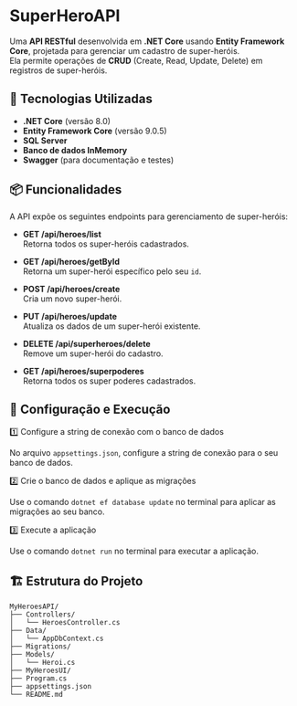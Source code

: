 # SuperHeroAPI

Uma **API RESTful** desenvolvida em **.NET Core** usando **Entity Framework Core**, projetada para gerenciar um cadastro de super-heróis.  
Ela permite operações de **CRUD** (Create, Read, Update, Delete) em registros de super-heróis.

## 🚀 Tecnologias Utilizadas

- **.NET Core** (versão 8.0)
- **Entity Framework Core** (versão 9.0.5)
- **SQL Server**
- **Banco de dados InMemory**
- **Swagger** (para documentação e testes)

## 📦 Funcionalidades

A API expõe os seguintes endpoints para gerenciamento de super-heróis:

- **GET /api/heroes/list**  
  Retorna todos os super-heróis cadastrados.

- **GET /api/heroes/getById**  
  Retorna um super-herói específico pelo seu `id`.

- **POST /api/heroes/create**  
  Cria um novo super-herói.

- **PUT /api/heroes/update**  
  Atualiza os dados de um super-herói existente.

- **DELETE /api/superheroes/delete**  
  Remove um super-herói do cadastro.

- **GET /api/heroes/superpoderes**  
  Retorna todos os super poderes cadastrados.

## 🔧 Configuração e Execução
	
1️⃣ Configure a string de conexão com o banco de dados

No arquivo `appsettings.json`, configure a string de conexão para o seu banco de dados.


2️⃣ Crie o banco de dados e aplique as migrações

Use o comando `dotnet ef database update` no terminal para aplicar as migrações ao seu banco.

3️⃣ Execute a aplicação

Use o comando `dotnet run` no terminal para executar a aplicação.

## 🏗️ Estrutura do Projeto

```plaintext
MyHeroesAPI/
├── Controllers/
│   └── HeroesController.cs
├── Data/
│   └── AppDbContext.cs
├── Migrations/
├── Models/
│   └── Heroi.cs
├── MyHeroesUI/
├── Program.cs
├── appsettings.json
└── README.md
